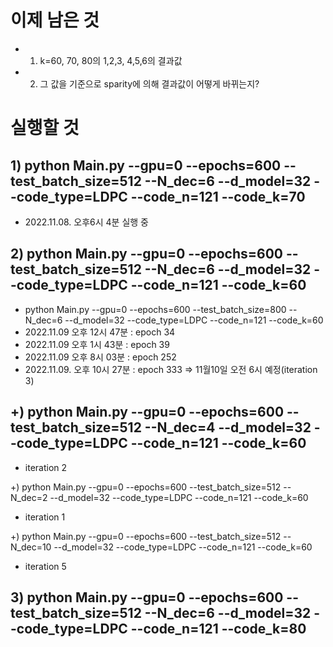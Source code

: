 # 이제 남은 것
- 1. k=60, 70, 80의 1,2,3, 4,5,6의 결과값
- 2. 그 값을 기준으로 sparity에 의해 결과값이 어떻게 바뀌는지?

# 실행할 것
## 1) python Main.py --gpu=0 --epochs=600 --test_batch_size=512 --N_dec=6 --d_model=32 --code_type=LDPC --code_n=121 --code_k=70
- 2022.11.08. 오후6시 4분 실행 중

## 2) python Main.py --gpu=0  --epochs=600 --test_batch_size=512 --N_dec=6 --d_model=32 --code_type=LDPC --code_n=121 --code_k=60
- python Main.py --gpu=0  --epochs=600 --test_batch_size=800 --N_dec=6 --d_model=32 --code_type=LDPC --code_n=121 --code_k=60
- 2022.11.09 오후 12시 47분 : epoch 34
- 2022.11.09 오후 1시 43분 : epoch 39
- 2022.11.09 오후 8시 03분 : epoch 252
- 2022.11.09. 오후 10시 27분 : epoch 333  => 11월10일 오전 6시 예정(iteration 3)

## +) python Main.py --gpu=0 --epochs=600 --test_batch_size=512 --N_dec=4 --d_model=32 --code_type=LDPC --code_n=121 --code_k=60
- iteration 2 

+) python Main.py --gpu=0 --epochs=600 --test_batch_size=512 --N_dec=2 --d_model=32 --code_type=LDPC --code_n=121 --code_k=60
- iteration 1

+) python Main.py --gpu=0 --epochs=600 --test_batch_size=512 --N_dec=10 --d_model=32 --code_type=LDPC --code_n=121 --code_k=60
- iteration 5

## 3) python Main.py --gpu=0  --epochs=600 --test_batch_size=512 --N_dec=6 --d_model=32 --code_type=LDPC --code_n=121 --code_k=80
